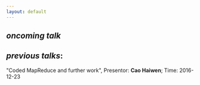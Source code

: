 ```yaml
---
layout: default
---
```


## *oncoming talk*

## *previous talks*:

"Coded MapReduce and further work", Presentor: **Cao Haiwen**; Time: 2016-12-23 
